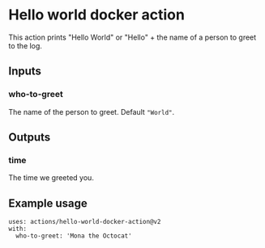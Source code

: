 # Hello world docker action

This action prints "Hello World" or "Hello" + the name of a person to greet to the log.

## Inputs

### who-to-greet

The name of the person to greet. Default `"World"`.

## Outputs

### time

The time we greeted you.

## Example usage
```
uses: actions/hello-world-docker-action@v2
with:
  who-to-greet: 'Mona the Octocat'
```
